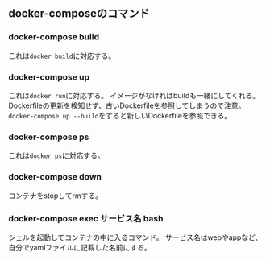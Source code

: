 ## docker-composeのコマンド

### docker-compose build
これは`docker build`に対応する。

### docker-compose up
これは`docker run`に対応する。
イメージがなければbuildも一緒にしてくれる。
Dockerfileの更新を検知せず、古いDockerfileを参照してしまうので注意。
`docker-compose up --build`をすると新しいDockerfileを参照できる。

### docker-compose ps
これは`docker ps`に対応する。

### docker-compose down
コンテナをstopしてrmする。

### docker-compose exec サービス名 bash
シェルを起動してコンテナの中に入るコマンド。
サービス名はwebやappなど、自分でyamlファイルに記載した名前にする。
